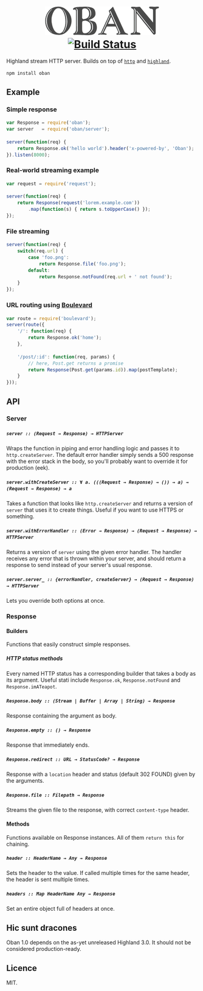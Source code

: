 <h1 align="center">
<img src="logo.png" alt="Oban" width="300"><br>

<a href="https://travis-ci.org/quarterto/Oban">
	<img alt="Build Status" src="https://travis-ci.org/quarterto/Oban.svg?branch=master">
</a>
</h1>

Highland stream HTTP server. Builds on top of [`http`](https://nodejs.org/api/http.html) and [`highland`](http://highlandjs.org).

`npm install oban`

## Example

### Simple response
```javascript
var Response = require('oban');
var server   = require('oban/server');

server(function(req) {
	return Response.ok('hello world').header('x-powered-by', 'Oban');
}).listen(8000);
```

### Real-world streaming example
```javascript
var request = require('request');

server(function(req) {
	return Response(request('lorem.example.com'))
		.map(function(s) { return s.toUpperCase() });
});
```

### File streaming
```javascript
server(function(req) {
	switch(req.url) {
		case 'foo.png':
			return Response.file('foo.png');
		default:
			return Response.notFound(req.url + ' not found');
	}
});
```

### URL routing using [Boulevard](/quarterto/Boulevard)
```js
var route = require('boulevard');
server(route({
	'/': function(req) {
		return Response.ok('home');
	},

	'/post/:id': function(req, params) {
		// here, Post.get returns a promise
		return Response(Post.get(params.id)).map(postTemplate);
	}
})); 
```

## API
### Server
##### `server :: (Request → Response) → HTTPServer`
Wraps the function in piping and error handling logic and passes it to `http.createServer`. The default error handler simply sends a 500 response with the error stack in the body, so you'll probably want to override it for production (eek).

##### `server.withCreateServer :: ∀ a. (((Request → Response) → ()) → a) → (Request → Response) → a`
Takes a function that looks like `http.createServer` and returns a version of `server` that uses it to create things. Useful if you want to use HTTPS or something.

##### `server.withErrorHandler :: (Error → Response) → (Request → Response) → HTTPServer`
Returns a version of `server` using the given error handler. The handler receives any error that is thrown within your server, and should return a response to send instead of your server's usual response.

##### `server.server_ :: {errorHandler, createServer} → (Request → Response) → HTTPServer`
Lets you override both options at once.

### Response
#### Builders
Functions that easily construct simple responses.

##### HTTP status methods
Every named HTTP status has a corresponding builder that takes a body as its argument. Useful stati include `Response.ok`, `Response.notFound` and `Response.imATeapot`.

##### `Response.body :: (Stream | Buffer | Array | String) → Response`
Response containing the argument as body.

##### `Response.empty :: () → Response`
Response that immediately ends.

##### `Response.redirect :: URL → StatusCode? → Response`
Response with a `location` header and status (default 302 FOUND) given by the arguments.

##### `Response.file :: Filepath → Response`
Streams the given file to the response, with correct `content-type` header.

#### Methods
Functions available on Response instances. All of them `return this` for chaining.

##### `header :: HeaderName → Any → Response`
Sets the header to the value. If called multiple times for the same header, the header is sent multiple times.

##### `headers :: Map HeaderName Any → Response`
Set an entire object full of headers at once.

#####


## Hic sunt dracones
Oban 1.0 depends on the as-yet unreleased Highland 3.0. It should not be considered production-ready.

## Licence
MIT.
